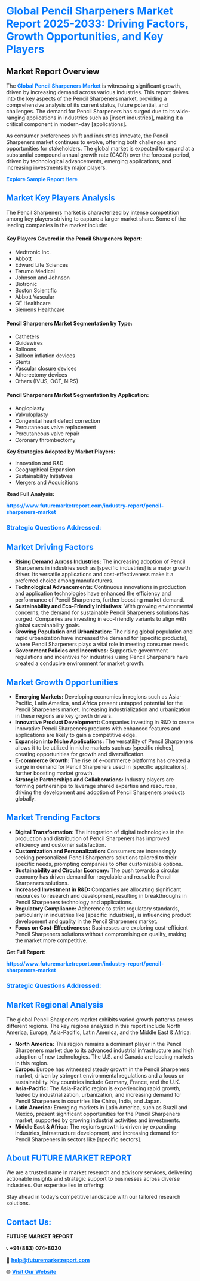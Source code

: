 <h1 style="color: #007BFF;">Global Pencil Sharpeners Market Report 2025-2033: Driving Factors, Growth Opportunities, and Key Players</h1>

<section id="overview">
<h2>Market Report Overview</h2>
<p>The <a href="https://www.futuremarketreport.com/industry-report/pencil-sharpeners-market" style="color: #007BFF; text-decoration: none;"><strong>Global Pencil Sharpeners Market</strong></a> is witnessing significant growth, driven by increasing demand across various industries. This report delves into the key aspects of the Pencil Sharpeners market, providing a comprehensive analysis of its current status, future potential, and challenges. The demand for Pencil Sharpeners has surged due to its wide-ranging applications in industries such as [insert industries], making it a critical component in modern-day [applications].</p>
<p>As consumer preferences shift and industries innovate, the Pencil Sharpeners market continues to evolve, offering both challenges and opportunities for stakeholders. The global market is expected to expand at a substantial compound annual growth rate (CAGR) over the forecast period, driven by technological advancements, emerging applications, and increasing investments by major players.</p>
</section>

<section id="overview">
<p><a href="https://www.futuremarketreport.com/request-sample/reportId=36950" style="color: #007BFF; text-decoration: none;"><strong>Explore Sample Report Here</strong></a></p>
</section>

<section id="key-players">
<h2 style="color: #007BFF;">Market Key Players Analysis</h2>
<p>The Pencil Sharpeners market is characterized by intense competition among key players striving to capture a larger market share. Some of the leading companies in the market include:</p>
<h4>Key Players Covered in the Pencil Sharpeners Report:</h4>
<ul><li>Medtronic Inc.</li><li>Abbott</li><li>Edward Life Sciences</li><li>Terumo Medical</li><li>Johnson and Johnson</li><li>Biotronic</li><li>Boston Scientific</li><li>Abbott Vascular</li><li>GE Healthcare</li><li>Siemens Healthcare</li></ul>
<h4>Pencil Sharpeners Market Segmentation by Type:</h4>
<ul><li>Catheters</li><li>Guidewires</li><li>Balloons</li><li>Balloon inflation devices</li><li>Stents</li><li>Vascular closure devices</li><li>Atherectomy devices</li><li>Others (IVUS, OCT, NIRS)</li></ul>

<h4>Pencil Sharpeners Market Segmentation by Application:</h4>
<ul><li>Angioplasty</li><li>Valvuloplasty</li><li>Congenital heart defect correction</li><li>Percutaneous valve replacement</li><li>Percutaneous valve repair</li><li>Coronary thrombectomy</li></ul>
<p><strong>Key Strategies Adopted by Market Players:</strong></p>
<ul>
<li>Innovation and R&D</li>
<li>Geographical Expansion</li>
<li>Sustainability Initiatives</li>
<li>Mergers and Acquisitions</li>
</ul>
</section>

<section>
<p><strong>Read Full Analysis: </strong></p><a href="https://www.futuremarketreport.com/industry-report/pencil-sharpeners-market" style="color: #007BFF; text-decoration: none;"><strong>https://www.futuremarketreport.com/industry-report/pencil-sharpeners-market</strong></a>
<h3 style="color: #007BFF;">Strategic Questions Addressed:</h3>
</section>

<section id="driving-factors">
<h2 style="color: #007BFF;">Market Driving Factors</h2>
<ul>
<li><strong>Rising Demand Across Industries:</strong> The increasing adoption of Pencil Sharpeners in industries such as [specific industries] is a major growth driver. Its versatile applications and cost-effectiveness make it a preferred choice among manufacturers.</li>
<li><strong>Technological Advancements:</strong> Continuous innovations in production and application technologies have enhanced the efficiency and performance of Pencil Sharpeners, further boosting market demand.</li>
<li><strong>Sustainability and Eco-Friendly Initiatives:</strong> With growing environmental concerns, the demand for sustainable Pencil Sharpeners solutions has surged. Companies are investing in eco-friendly variants to align with global sustainability goals.</li>
<li><strong>Growing Population and Urbanization:</strong> The rising global population and rapid urbanization have increased the demand for [specific products], where Pencil Sharpeners plays a vital role in meeting consumer needs.</li>
<li><strong>Government Policies and Incentives:</strong> Supportive government regulations and incentives for industries using Pencil Sharpeners have created a conducive environment for market growth.</li>
</ul>
</section>

<section id="growth-opportunities">
<h2 style="color: #007BFF;">Market Growth Opportunities</h2>
<ul>
<li><strong>Emerging Markets:</strong> Developing economies in regions such as Asia-Pacific, Latin America, and Africa present untapped potential for the Pencil Sharpeners market. Increasing industrialization and urbanization in these regions are key growth drivers.</li>
<li><strong>Innovative Product Development:</strong> Companies investing in R&D to create innovative Pencil Sharpeners products with enhanced features and applications are likely to gain a competitive edge.</li>
<li><strong>Expansion into Niche Applications:</strong> The versatility of Pencil Sharpeners allows it to be utilized in niche markets such as [specific niches], creating opportunities for growth and diversification.</li>
<li><strong>E-commerce Growth:</strong> The rise of e-commerce platforms has created a surge in demand for Pencil Sharpeners used in [specific applications], further boosting market growth.</li>
<li><strong>Strategic Partnerships and Collaborations:</strong> Industry players are forming partnerships to leverage shared expertise and resources, driving the development and adoption of Pencil Sharpeners products globally.</li>
</ul>
</section>

<section id="trending-factors">
<h2 style="color: #007BFF;">Market Trending Factors</h2>
<ul>
<li><strong>Digital Transformation:</strong> The integration of digital technologies in the production and distribution of Pencil Sharpeners has improved efficiency and customer satisfaction.</li>
<li><strong>Customization and Personalization:</strong> Consumers are increasingly seeking personalized Pencil Sharpeners solutions tailored to their specific needs, prompting companies to offer customizable options.</li>
<li><strong>Sustainability and Circular Economy:</strong> The push towards a circular economy has driven demand for recyclable and reusable Pencil Sharpeners solutions.</li>
<li><strong>Increased Investment in R&D:</strong> Companies are allocating significant resources to research and development, resulting in breakthroughs in Pencil Sharpeners technology and applications.</li>
<li><strong>Regulatory Compliance:</strong> Adherence to strict regulatory standards, particularly in industries like [specific industries], is influencing product development and quality in the Pencil Sharpeners market.</li>
<li><strong>Focus on Cost-Effectiveness:</strong> Businesses are exploring cost-efficient Pencil Sharpeners solutions without compromising on quality, making the market more competitive.</li>
</ul>
</section>

<section>
<p><strong>Get Full Report: </strong></p><a href="https://www.futuremarketreport.com/industry-report/pencil-sharpeners-market" style="color: #007BFF; text-decoration: none;"><strong>https://www.futuremarketreport.com/industry-report/pencil-sharpeners-market</strong></a>
<h3 style="color: #007BFF;">Strategic Questions Addressed:</h3>
</section>


<section id="regional-analysis">
<h2 style="color: #007BFF;">Market Regional Analysis</h2>
<p>The global Pencil Sharpeners market exhibits varied growth patterns across different regions. The key regions analyzed in this report include North America, Europe, Asia-Pacific, Latin America, and the Middle East & Africa:</p>
<ul>
<li><strong>North America:</strong> This region remains a dominant player in the Pencil Sharpeners market due to its advanced industrial infrastructure and high adoption of new technologies. The U.S. and Canada are leading markets in this region.</li>
<li><strong>Europe:</strong> Europe has witnessed steady growth in the Pencil Sharpeners market, driven by stringent environmental regulations and a focus on sustainability. Key countries include Germany, France, and the U.K.</li>
<li><strong>Asia-Pacific:</strong> The Asia-Pacific region is experiencing rapid growth, fueled by industrialization, urbanization, and increasing demand for Pencil Sharpeners in countries like China, India, and Japan.</li>
<li><strong>Latin America:</strong> Emerging markets in Latin America, such as Brazil and Mexico, present significant opportunities for the Pencil Sharpeners market, supported by growing industrial activities and investments.</li>
<li><strong>Middle East & Africa:</strong> The region’s growth is driven by expanding industries, infrastructure development, and increasing demand for Pencil Sharpeners in sectors like [specific sectors].</li>
</ul>
</section>

<footer>
<h2 style="color: #007BFF;">About FUTURE MARKET REPORT</h2>
<p>We are a trusted name in market research and advisory services, delivering actionable insights and strategic support to businesses across diverse industries. Our expertise lies in offering:</p>

<p>Stay ahead in today’s competitive landscape with our tailored research solutions.</p>

<h2 style="color: #007BFF;">Contact Us:</h2>
<p><strong>FUTURE MARKET REPORT</strong></p>
<p>📞 <strong>+91 (883) 074-8030</strong></p>
<p>📧 <strong><a href="mailto:help@futuremarketreport.com" style="color: #007BFF;">help@futuremarketreport.com</a></strong></p>
<p>🌐 <strong><a href="https://www.futuremarketreport.com/" style="color: #007BFF;">Visit Our Website</a></strong></p>
</footer>
